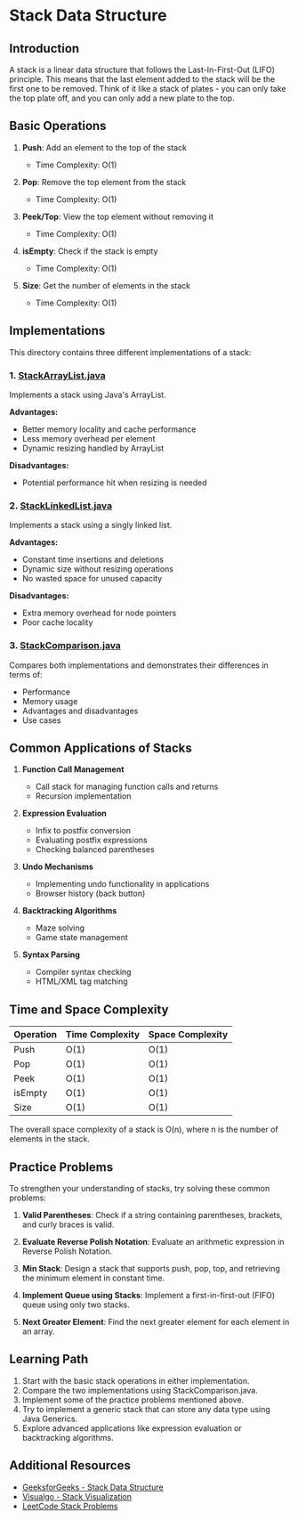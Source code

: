 # Stack Data Structure

## Introduction
A stack is a linear data structure that follows the Last-In-First-Out (LIFO) principle. This means that the last element added to the stack will be the first one to be removed. Think of it like a stack of plates - you can only take the top plate off, and you can only add a new plate to the top.

## Basic Operations

1. **Push**: Add an element to the top of the stack
   - Time Complexity: O(1)

2. **Pop**: Remove the top element from the stack
   - Time Complexity: O(1)

3. **Peek/Top**: View the top element without removing it
   - Time Complexity: O(1)

4. **isEmpty**: Check if the stack is empty
   - Time Complexity: O(1)

5. **Size**: Get the number of elements in the stack
   - Time Complexity: O(1)

## Implementations

This directory contains three different implementations of a stack:

### 1. [StackArrayList.java](./StackArrayList.java)
Implements a stack using Java's ArrayList.

**Advantages:**
- Better memory locality and cache performance
- Less memory overhead per element
- Dynamic resizing handled by ArrayList

**Disadvantages:**
- Potential performance hit when resizing is needed

### 2. [StackLinkedList.java](./StackLinkedList.java)
Implements a stack using a singly linked list.

**Advantages:**
- Constant time insertions and deletions
- Dynamic size without resizing operations
- No wasted space for unused capacity

**Disadvantages:**
- Extra memory overhead for node pointers
- Poor cache locality

### 3. [StackComparison.java](./StackComparison.java)
Compares both implementations and demonstrates their differences in terms of:
- Performance
- Memory usage
- Advantages and disadvantages
- Use cases

## Common Applications of Stacks

1. **Function Call Management**
   - Call stack for managing function calls and returns
   - Recursion implementation

2. **Expression Evaluation**
   - Infix to postfix conversion
   - Evaluating postfix expressions
   - Checking balanced parentheses

3. **Undo Mechanisms**
   - Implementing undo functionality in applications
   - Browser history (back button)

4. **Backtracking Algorithms**
   - Maze solving
   - Game state management

5. **Syntax Parsing**
   - Compiler syntax checking
   - HTML/XML tag matching

## Time and Space Complexity

| Operation | Time Complexity | Space Complexity |
|-----------|-----------------|------------------|
| Push      | O(1)            | O(1)             |
| Pop       | O(1)            | O(1)             |
| Peek      | O(1)            | O(1)             |
| isEmpty   | O(1)            | O(1)             |
| Size      | O(1)            | O(1)             |

The overall space complexity of a stack is O(n), where n is the number of elements in the stack.

## Practice Problems

To strengthen your understanding of stacks, try solving these common problems:

1. **Valid Parentheses**: Check if a string containing parentheses, brackets, and curly braces is valid.

2. **Evaluate Reverse Polish Notation**: Evaluate an arithmetic expression in Reverse Polish Notation.

3. **Min Stack**: Design a stack that supports push, pop, top, and retrieving the minimum element in constant time.

4. **Implement Queue using Stacks**: Implement a first-in-first-out (FIFO) queue using only two stacks.

5. **Next Greater Element**: Find the next greater element for each element in an array.

## Learning Path

1. Start with the basic stack operations in either implementation.
2. Compare the two implementations using StackComparison.java.
3. Implement some of the practice problems mentioned above.
4. Try to implement a generic stack that can store any data type using Java Generics.
5. Explore advanced applications like expression evaluation or backtracking algorithms.

## Additional Resources

- [GeeksforGeeks - Stack Data Structure](https://www.geeksforgeeks.org/stack-data-structure/)
- [Visualgo - Stack Visualization](https://visualgo.net/en/list)
- [LeetCode Stack Problems](https://leetcode.com/tag/stack/)